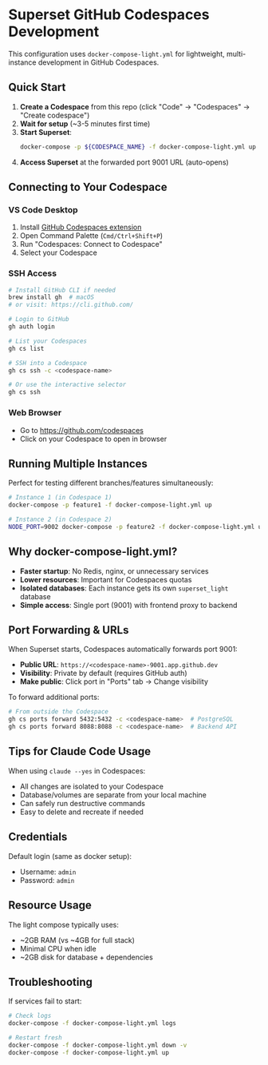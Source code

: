 # Superset GitHub Codespaces Development

This configuration uses `docker-compose-light.yml` for lightweight, multi-instance development in GitHub Codespaces.

## Quick Start

1. **Create a Codespace** from this repo (click "Code" → "Codespaces" → "Create codespace")
2. **Wait for setup** (~3-5 minutes first time)
3. **Start Superset**:
   ```bash
   docker-compose -p ${CODESPACE_NAME} -f docker-compose-light.yml up
   ```
4. **Access Superset** at the forwarded port 9001 URL (auto-opens)

## Connecting to Your Codespace

### VS Code Desktop
1. Install [GitHub Codespaces extension](https://marketplace.visualstudio.com/items?itemName=GitHub.codespaces)
2. Open Command Palette (`Cmd/Ctrl+Shift+P`)
3. Run "Codespaces: Connect to Codespace"
4. Select your Codespace

### SSH Access
```bash
# Install GitHub CLI if needed
brew install gh  # macOS
# or visit: https://cli.github.com/

# Login to GitHub
gh auth login

# List your Codespaces
gh cs list

# SSH into a Codespace
gh cs ssh -c <codespace-name>

# Or use the interactive selector
gh cs ssh
```

### Web Browser
- Go to https://github.com/codespaces
- Click on your Codespace to open in browser

## Running Multiple Instances

Perfect for testing different branches/features simultaneously:

```bash
# Instance 1 (in Codespace 1)
docker-compose -p feature1 -f docker-compose-light.yml up

# Instance 2 (in Codespace 2)
NODE_PORT=9002 docker-compose -p feature2 -f docker-compose-light.yml up
```

## Why docker-compose-light.yml?

- **Faster startup**: No Redis, nginx, or unnecessary services
- **Lower resources**: Important for Codespaces quotas
- **Isolated databases**: Each instance gets its own `superset_light` database
- **Simple access**: Single port (9001) with frontend proxy to backend

## Port Forwarding & URLs

When Superset starts, Codespaces automatically forwards port 9001:
- **Public URL**: `https://<codespace-name>-9001.app.github.dev`
- **Visibility**: Private by default (requires GitHub auth)
- **Make public**: Click port in "Ports" tab → Change visibility

To forward additional ports:
```bash
# From outside the Codespace
gh cs ports forward 5432:5432 -c <codespace-name>  # PostgreSQL
gh cs ports forward 8088:8088 -c <codespace-name>  # Backend API
```

## Tips for Claude Code Usage

When using `claude --yes` in Codespaces:
- All changes are isolated to your Codespace
- Database/volumes are separate from your local machine
- Can safely run destructive commands
- Easy to delete and recreate if needed

## Credentials

Default login (same as docker setup):
- Username: `admin`
- Password: `admin`

## Resource Usage

The light compose typically uses:
- ~2GB RAM (vs ~4GB for full stack)
- Minimal CPU when idle
- ~2GB disk for database + dependencies

## Troubleshooting

If services fail to start:
```bash
# Check logs
docker-compose -f docker-compose-light.yml logs

# Restart fresh
docker-compose -f docker-compose-light.yml down -v
docker-compose -f docker-compose-light.yml up
```
